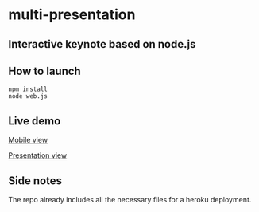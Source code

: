multi-presentation
============
Interactive keynote based on node.js
------------------------------------

## How to launch

    npm install
    node web.js

## Live demo

[Mobile view][1]

[Presentation view][2]

## Side notes

The repo already includes all the necessary files for a heroku deployment.

  [1]: http://multi-presentation.herokuapp.com/
  [2]: http://multi-presentation.herokuapp.com/presentation.html